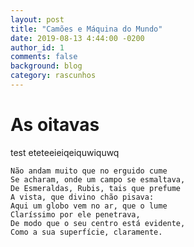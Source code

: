 ```yaml
---
layout: post
title: "Camões e Máquina do Mundo"
date: 2019-08-13 4:44:00 -0200
author_id: 1
comments: false
background: blog
category: rascunhos
---
```



# As oitavas 

test eteteeieiqeiquwiquwq

>>>
	Não andam muito que no erguido cume
	Se acharam, onde um campo se esmaltava,
	De Esmeraldas, Rubis, tais que prefume
	A vista, que divino chão pisava:
	Aqui um globo vem no ar, que o lume
	Claríssimo por ele penetrava,
	De modo que o seu centro está evidente,
	Como a sua superfície, claramente.


